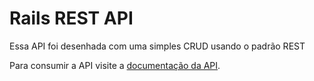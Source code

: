# Rails REST API

Essa API foi desenhada com uma simples CRUD usando o padrão REST

Para consumir a API visite a [documentação da API](https://documenter.getpostman.com/view/4045681/SW7T8BaP).
